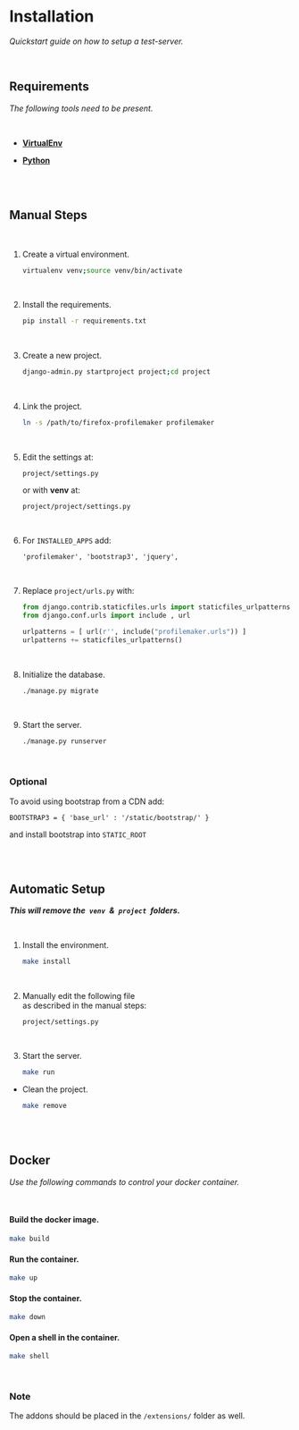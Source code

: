 
# Installation

*Quickstart guide on how to setup a test-server.*

<br>

## Requirements

*The following tools need to be present.*

<br>

-   **[VirtualEnv]**

-   **[Python]**

<br>
<br>

## Manual Steps

<br>

1.  Create a virtual environment.

    ```sh
    virtualenv venv;source venv/bin/activate
    ```
    
    <br>
    
2.  Install the requirements.

    ```sh
    pip install -r requirements.txt
    ```
    
    <br>
    
3.  Create a new project.

    ```sh
    django-admin.py startproject project;cd project
    ```
    
    <br>
    
4.  Link the project.

    ```sh
    ln -s /path/to/firefox-profilemaker profilemaker
    ```
    
    <br>
    
5.  Edit the settings at:

    `project/settings.py`
    
    or with **venv** at:
    
    `project/project/settings.py`
    
    <br>
    
6.  For `INSTALLED_APPS` add:
    
    ```
    'profilemaker', 'bootstrap3', 'jquery',
    ```
    
    <br>
    
7.  Replace `project/urls.py` with:

    ```python
    from django.contrib.staticfiles.urls import staticfiles_urlpatterns
    from django.conf.urls import include , url

    urlpatterns = [ url(r'', include("profilemaker.urls")) ]
    urlpatterns += staticfiles_urlpatterns()
    ```
    
    <br>
    
8.  Initialize the database.

    ```sh
    ./manage.py migrate
    ```
    
    <br>
    
9.  Start the server.
    
    ```sh
    ./manage.py runserver
    ```
    
<br>

### Optional

To avoid using bootstrap from a CDN add:

```
BOOTSTRAP3 = { 'base_url' : '/static/bootstrap/' }
```

and install bootstrap into `STATIC_ROOT`

<br>
<br>

## Automatic Setup

***This will remove the  `venv`  &  `project`  folders.***

<br>

1.  Install the environment.

    ```sh
    make install
    ```
    
    <br>
    
2.  Manually edit the following file <br>
    as described in the manual steps:

    `project/settings.py`
    
    <br>
    
3.  Start the server.

    ```sh
    make run
    ```
    
-   Clean the project.

    ```sh
    make remove
    ```

<br>
<br>

## Docker

*Use the following commands to control your docker container.*

<br>

#### Build the docker image.

```sh
make build
```

#### Run the container.

```sh
make up
```

#### Stop the container.

```sh
make down
```

#### Open a shell in the container.

```sh
make shell
```

<br>

### Note

The addons should be placed in the `/extensions/` folder as well.

<br>


<!----------------------------------------------------------------------------->

[VirtualEnv]: https://virtualenv.pypa.io/en/latest/
[Python]: https://www.python.org/
